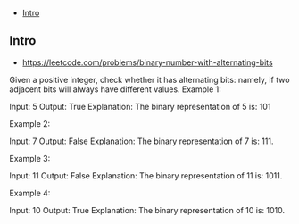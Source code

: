 - [Intro](#intro)

## Intro

- https://leetcode.com/problems/binary-number-with-alternating-bits

Given a positive integer, check whether it has alternating bits: namely, if two adjacent bits will always have different values.
Example 1:

Input: 5
Output: True
Explanation:
The binary representation of 5 is: 101

Example 2:

Input: 7
Output: False
Explanation:
The binary representation of 7 is: 111.

Example 3:

Input: 11
Output: False
Explanation:
The binary representation of 11 is: 1011.

Example 4:

Input: 10
Output: True
Explanation:
The binary representation of 10 is: 1010.

